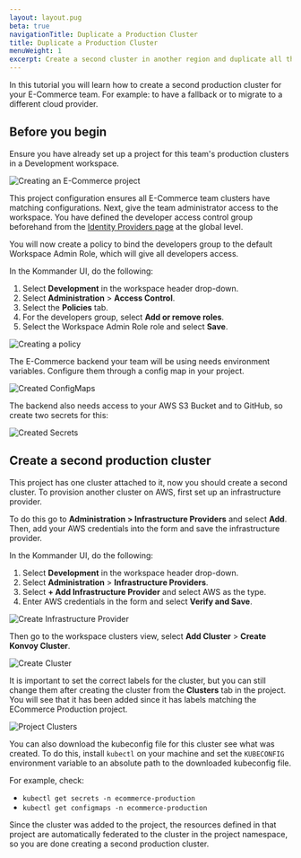 ```yaml
---
layout: layout.pug
beta: true
navigationTitle: Duplicate a Production Cluster
title: Duplicate a Production Cluster
menuWeight: 1
excerpt: Create a second cluster in another region and duplicate all the platform services and configuration
---
```


In this tutorial you will learn how to create a second production cluster for your E-Commerce team. For example: to have a fallback or to migrate to a different cloud provider.

## Before you begin

Ensure you have already set up a project for this team's production clusters in a Development workspace.

![Creating an E-Commerce project](/dkp/kommander/1.3/img/tutorial-ecommerce-project.png)

This project configuration ensures all E-Commerce team clusters have matching configurations. Next, give the team administrator access to the workspace.
You have defined the developer access control group beforehand from the [Identity Providers page](/dkp/kommander/1.3/operations/identity-providers/#groups) at the global level.

You will now create a policy to bind the developers group to the default Workspace Admin Role, which will give all developers access.

In the Kommander UI, do the following:

1. Select **Development** in the workspace header drop-down.
2. Select **Administration** > **Access Control**.
3. Select the **Policies** tab.
4. For the developers group, select **Add or remove roles**.
5. Select the Workspace Admin Role role and select **Save**.

![Creating a policy](/dkp/kommander/1.3/img/tutorial-ecommerce-policy.png)

The E-Commerce backend your team will be using needs environment variables. Configure them through a config map in your project.

![Created ConfigMaps](/dkp/kommander/1.3/img/tutorial-ecommerce-configmaps.png)

The backend also needs access to your AWS S3 Bucket and to GitHub, so create two secrets for this:

![Created Secrets](/dkp/kommander/1.3/img/tutorial-ecommerce-secrets.png)

## Create a second production cluster

This project has one cluster attached to it, now you should create a second cluster. To provision another cluster on AWS, first set up an infrastructure provider.

To do this go to **Administration > Infrastructure Providers** and select **Add**. Then, add your AWS credentials into the form and save the infrastructure provider.

In the Kommander UI, do the following:

1. Select **Development** in the workspace header drop-down.
2. Select **Administration** > **Infrastructure Providers**.
3. Select **+ Add Infrastructure Provider** and select AWS as the type.
4. Enter AWS credentials in the form and select **Verify and Save**.

![Create Infrastructure Provider](/dkp/kommander/1.3/img/tutorial-ecommerce-infraprovider.png)

Then go to the workspace clusters view, select **Add Cluster** > **Create Konvoy Cluster**.

![Create Cluster](/dkp/kommander/1.3/img/tutorial-ecommerce-cluster.png)

It is important to set the correct labels for the cluster, but you can still change them after creating the cluster from the **Clusters** tab in the project. You will see that it has been added since it has labels matching the ECommerce Production project.

![Project Clusters](/dkp/kommander/1.3/img/tutorial-ecommerce-projectclusters.png)

You can also download the kubeconfig file for this cluster see what was created. To do this, install `kubectl` on your machine and set the `KUBECONFIG` environment variable to an absolute path to the downloaded kubeconfig file.

For example, check:

- `kubectl get secrets -n ecommerce-production`
- `kubectl get configmaps -n ecommerce-production`

Since the cluster was added to the project, the resources defined in that project are automatically federated to the cluster in the project namespace, so you are done creating a second production cluster.
